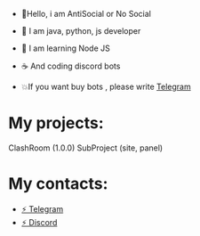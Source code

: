 - 💎Hello, i am AntiSocial or No Social
- 🔑 I am java, python, js developer

- 🦋 I am learning Node JS
- ☕ And coding discord bots

- 💥If you want buy bots , please write [Telegram](https://t.me/bpm227)

# My projects:
ClashRoom (1.0.0)
SubProject (site, panel)

# My contacts:
 - [⚡ Telegram](https://t.me/bpm227)
 - [⚡ Discord](https://discord.com/users/1133367729504669706)
